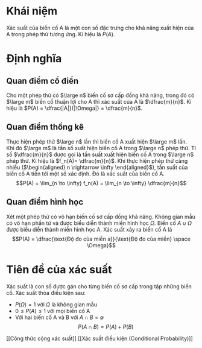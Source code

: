 # Khái niệm
Xác suất của biến cố A là một con số đặc trưng cho khả năng xuất hiện của A trong phép thử tương ứng. Kí hiệu là $P(A)$.
# Định nghĩa
## Quan điểm cổ điển
Cho một phép thử có $\large n$ biến cố sơ cấp đồng khả năng, trong đó có $\large m$ biến cố thuận lợi cho A thì xác suất của A là $\dfrac{m}{n}$.
Kí hiệu là $P(A) = \dfrac{|A|}{|\Omega|} = \dfrac{m}{n}$.
## Quan điểm thống kê
Thực hiện phép thử $\large n$ lần thì biến cố A xuất hiện $\large m$ lần. Khi đó $\large m$ là tần số xuất hiện biến cố A trong $\large n$ phép thử. Tỉ số $\dfrac{m}{n}$ được gọi là tần suất xuất hiện biến cố A trong $\large n$ phép thử. 
Kí hiệu là $f_n(A)= \dfrac{m}{n}$.
Khi thực hiện phép thử càng nhiều ($\begin{aligned} n \rightarrow \infty \end{aligned}$), tần suất của biến cố A tiến tới một số xác định. Đó là xác suất của biến cố A.$$P(A) = \lim_{n \to \infty} f_n(A) = \lim_{n \to \infty} \dfrac{m}{n}$$
## Quan điểm hình học
Xét một phép thử có vô hạn biến cố sơ cấp đồng khả năng. Không gian mẫu có vô hạn phần tử và được biểu diễn thành miền hình học $\Omega$. Biến cố $A \cup \Omega$ được biểu diễn thành miền hình học A. Xác suất xảy ra biến cố A là $$P(A) = \dfrac{\text{Độ đo của miền a}}{\text{Độ đo của miền} \space \Omega}$$
# Tiên đề của xác suất
Xác suất là con số được gán cho từng biến cố sơ cấp trong tập những biến cố. Xác suất thỏa điều kiện sau:
- $P(\Omega) = 1$ với $\Omega$ là không gian mẫu
- $0 \leq P(A) \leq 1$ với mọi biến cố A
- Với hai biến cố A và B với $A \cap B = \emptyset$
$$P(A \cap B) = P(A) + P(B)$$

[[Công thức cộng xác suất]]
[[Xác suất điều kiện (Conditional Probability)]]